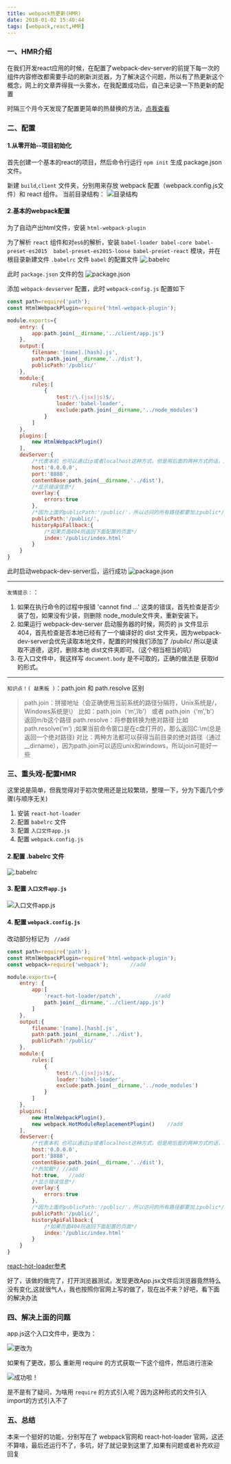 ```yaml
---
title: webpack热更新(HMR)
date: 2018-01-02 15:40:44
tags: [webpack,react,HMR]
---
```

### 一、HMR介绍
在我们开发react应用的时候，在配置了webpack-dev-server的前提下每一次的组件内容修改都需要手动的刷新浏览器，为了解决这个问题，所以有了热更新这个概念，网上的文章弄得我一头雾水，在我配置成功后，自己来记录一下热更新的配置

时隔三个月今天发现了配置更简单的热替换的方法，[点我查看](https://ymbo.github.io/2018/04/12/webpack4-0%E4%B8%AD%E7%9A%84mode%E5%92%8C-babelrc%E7%9A%84env-development%E9%85%8D%E7%BD%AE%E9%A1%B9%E7%9B%AE/)

### 二、配置
#### 1.从零开始--项目初始化
首先创建一个基本的react的项目，然后命令行运行 `npm init` 生成 package.json 文件。

新建 `build`,`client` 文件夹，分别用来存放 webpack 配置（webpack.config.js文件）和 react 组件。
当前目录结构：
![目录结构](/images/webpack热更新-HMR/4.png)

#### 2.基本的webpack配置
为了自动产出html文件，安装 `html-webpack-plugin` 

为了解析 `react` 组件和对`es6`的解析，安装 `babel-loader babel-core babel-preset-es2015  babel-preset-es2015-loose babel-preset-react` 模块，并在根目录新建文件 `.babelrc` 文件 `babel` 的配置文件
![.babelrc](/images/webpack热更新-HMR/1.png)

此时 `package.json` 文件的包
![package.json](/images/webpack热更新-HMR/2.png)

添加 `webpack-devserver` 配置，此时 `webpack-config.js` 配置如下

``` javascript 
const path=require('path');
const HtmlWebpackPlugin=require('html-webpack-plugin');

module.exports={
	entry: {
		app:path.join(__dirname,'../client/app.js')
	},
	output:{
		filename:'[name].[hash].js',
		path:path.join(__dirname,'../dist'),
		publicPath:'/public/'
	},
	module:{
		rules:[
			{
				test:/\.(jsx|js)$/,
				loader:'babel-loader',
				exclude:path.join(__dirname,'../node_modules')
			}
		]
	},
	plugins:[
		new HtmlWebpackPlugin()
	],
	devServer:{
		/*代表本机 也可以通过ip或者localhost这种方式，但是用后面的两种方式的话，局域网内是访问不到本机的，所以用了0.0.0.0*/
		host:'0.0.0.0',
		port:'8888',
		contentBase:path.join(__dirname,'../dist'),
		/*显示错误信息*/
		overlay:{
			errors:true
		},
		/*因为上面的publicPath:'/public/'，所以访问的所有路径都要加上public*/
		publicPath:'/public/',
		historyApiFallback:{
			/*如果页面404则返回下面配置的页面*/
			index:'/public/index.html'
		}
	}
}
```
此时启动webpack-dev-server后，运行成功
![package.json](/images/webpack热更新-HMR/3.png)

----------------------------

`友情提示：`：
1. 如果在执行命令的过程中报错 'cannot find ...' 这类的错误，首先检查是否少装了包，如果没有少装，则删除 node_module文件夹，重新安装下。
2. 如果运行 webpack-dev-server 启动服务器的时候，网页的 js 文件显示404，首先检查是否本地已经有了一个编译好的 dist 文件夹，因为webpack-dev-server会优先读取本地文件，配置的时候我们添加了 /pubilc/ 所以是读取不道德，这时，删除本地 dist文件夹即可。（这个相当相当的坑）
3. 在入口文件中，我这样写 `document.body` 是不可取的，正确的做法是 获取Id的形式。

----------------------------

`知识点！( 敲黑板 )`：path.join 和 path.resolve 区别
>path.join：拼接地址（会正确使用当前系统的路径分隔符，Unix系统是/，Windows系统是\）
>比如：path.join（‘m’,’/b’） 或者 path.join（‘m’,’b’）  返回m/b这个路径
>path.resolve：将参数转换为绝对路径
>比如 path.resolve(‘m’) ;如果当前命令窗口是在c盘打开的，那么返回C:\m(总是返回一个绝对路径)
>对比：两种方法都可以获得当前目录的绝对路径（通过__dirname），因为path.join可以适应unix和windows，所以join可能好一些

### 三、重头戏-配置HMR
这里说是简单，但我觉得对于初次使用还是比较繁琐，整理一下，分为下面几个步骤(与顺序无关)
1. 安装 `react-hot-loader`
2. 配置 `babelrc` 文件
3. 配置 `入口文件app.js` 
4. 配置 `webpack.config.js`

#### 2.配置 .babelrc 文件
![.babelrc](/images/webpack热更新-HMR/5.png)

#### 3. 配置 `入口文件app.js` 

![入口文件app.js](/images/webpack热更新-HMR/6.png)

#### 4. 配置 `webpack.config.js`

改动部分标记为 ` //add`

``` javascript 
const path=require('path');
const HtmlWebpackPlugin=require('html-webpack-plugin');
const webpack=require('webpack');		//add

module.exports={
	entry: {
		app:[						
			'react-hot-loader/patch',			//add
			path.join(__dirname,'../client/app.js')
		]
	},
	output:{
		filename:'[name].[hash].js',
		path:path.join(__dirname,'../dist'),
		publicPath:'/public/'
	},
	module:{
		rules:[
			{
				test:/\.(jsx|js)$/,
				loader:'babel-loader',
				exclude:path.join(__dirname,'../node_modules')
			}
		]
	},
	plugins:[
		new HtmlWebpackPlugin(),
		new webpack.HotModuleReplacementPlugin() 	//add
	],
	devServer:{
		/*代表本机 也可以通过ip或者localhost这种方式，但是用后面的两种方式的话，局域网内是访问不到本机的，所以用了0.0.0.0*/
		host:'0.0.0.0',
		port:'8888',
		contentBase:path.join(__dirname,'../dist'),
		/*热加载*/	//add
		hot:true,	//add
		/*显示错误信息*/
		overlay:{
			errors:true
		},
		/*因为上面的publicPath:'/public/'，所以访问的所有路径都要加上public*/
		publicPath:'/public/',
		historyApiFallback:{
			/*如果页面404则返回下面配置的页面*/
			index:'/public/index.html'
		}
	}
}
```
[react-hot-loader参考](https://www.npmjs.com/package/react-hot-loader)

好了，该做的做完了，打开浏览器测试，发现更改App.jsx文件后浏览器竟然特么没有变化,这就很气人，我也按照你官网上写的做了，现在出不来？好吧，看下面的解决办法

### 四、解决上面的问题
app.js这个入口文件中，更改为：

![更改为](/images/webpack热更新-HMR/7.png)

如果有了更改，那么 重新用 require 的方式获取一下这个组件，然后进行渲染

![成功啦！](/images/webpack热更新-HMR/8.gif)

是不是有了疑问，为啥用 `require` 的方式引入呢？因为这种形式的文件引入import的方式引入不了

### 五、总结
本来一个挺好的功能，分别写在了 webpack官网和 react-hot-loader 官网，这还不算啥，最后还运行不了，多坑，好了就记录到这里了,如果有问题或者补充欢迎回复